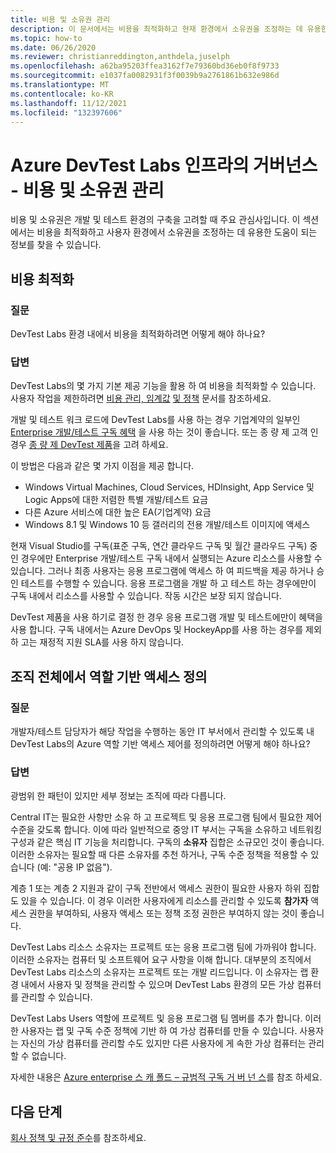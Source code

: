 ```yaml
---
title: 비용 및 소유권 관리
description: 이 문서에서는 비용을 최적화하고 현재 환경에서 소유권을 조정하는 데 유용한 정보를 제공합니다.
ms.topic: how-to
ms.date: 06/26/2020
ms.reviewer: christianreddington,anthdela,juselph
ms.openlocfilehash: a62ba95203ffea3162f7e79360bd36eb0f8f9733
ms.sourcegitcommit: e1037fa0082931f3f0039b9a2761861b632e986d
ms.translationtype: MT
ms.contentlocale: ko-KR
ms.lasthandoff: 11/12/2021
ms.locfileid: "132397606"
---
```

# <a name="governance-of-azure-devtest-labs-infrastructure---manage-cost-and-ownership"></a>Azure DevTest Labs 인프라의 거버넌스 - 비용 및 소유권 관리
비용 및 소유권은 개발 및 테스트 환경의 구축을 고려할 때 주요 관심사입니다. 이 섹션에서는 비용을 최적화하고 사용자 환경에서 소유권을 조정하는 데 유용한 도움이 되는 정보를 찾을 수 있습니다.

## <a name="optimize-for-cost"></a>비용 최적화

### <a name="question"></a>질문
DevTest Labs 환경 내에서 비용을 최적화하려면 어떻게 해야 하나요?

### <a name="answer"></a>답변
DevTest Labs의 몇 가지 기본 제공 기능을 활용 하 여 비용을 최적화할 수 있습니다. 사용자 작업을 제한하려면 [비용 관리, 임계값](devtest-lab-configure-cost-management.md) [ 및 정책](devtest-lab-set-lab-policy.md) 문서를 참조하세요. 

개발 및 테스트 워크 로드에 DevTest Labs를 사용 하는 경우 기업계약의 일부인 [Enterprise 개발/테스트 구독 혜택](https://azure.microsoft.com/offers/ms-azr-0148p/) 을 사용 하는 것이 좋습니다. 또는 종 량 제 고객 인 경우 [종 량 제 DevTest 제품](https://azure.microsoft.com/offers/ms-azr-0023p/)을 고려 하세요.

이 방법은 다음과 같은 몇 가지 이점을 제공 합니다.

- Windows Virtual Machines, Cloud Services, HDInsight, App Service 및 Logic Apps에 대한 저렴한 특별 개발/테스트 요금
- 다른 Azure 서비스에 대한 높은 EA(기업계약) 요금
- Windows 8.1 및 Windows 10 등 갤러리의 전용 개발/테스트 이미지에 액세스
 
현재 Visual Studio를 구독(표준 구독, 연간 클라우드 구독 및 월간 클라우드 구독) 중인 경우에만 Enterprise 개발/테스트 구독 내에서 실행되는 Azure 리소스를 사용할 수 있습니다. 그러나 최종 사용자는 응용 프로그램에 액세스 하 여 피드백을 제공 하거나 승인 테스트를 수행할 수 있습니다. 응용 프로그램을 개발 하 고 테스트 하는 경우에만이 구독 내에서 리소스를 사용할 수 있습니다. 작동 시간은 보장 되지 않습니다.

DevTest 제품을 사용 하기로 결정 한 경우 응용 프로그램 개발 및 테스트에만이 혜택을 사용 합니다. 구독 내에서는 Azure DevOps 및 HockeyApp를 사용 하는 경우를 제외 하 고는 재정적 지원 SLA를 사용 하지 않습니다.

## <a name="define-role-based-access-across-your-organization"></a>조직 전체에서 역할 기반 액세스 정의
### <a name="question"></a>질문
개발자/테스트 담당자가 해당 작업을 수행하는 동안 IT 부서에서 관리할 수 있도록 내 DevTest Labs의 Azure 역할 기반 액세스 제어를 정의하려면 어떻게 해야 하나요? 

### <a name="answer"></a>답변
광범위 한 패턴이 있지만 세부 정보는 조직에 따라 다릅니다.

Central IT는 필요한 사항만 소유 하 고 프로젝트 및 응용 프로그램 팀에서 필요한 제어 수준을 갖도록 합니다. 이에 따라 일반적으로 중앙 IT 부서는 구독을 소유하고 네트워킹 구성과 같은 핵심 IT 기능을 처리합니다. 구독의 **소유자** 집합은 소규모인 것이 좋습니다. 이러한 소유자는 필요할 때 다른 소유자를 추천 하거나, 구독 수준 정책을 적용할 수 있습니다 (예: "공용 IP 없음").

계층 1 또는 계층 2 지원과 같이 구독 전반에서 액세스 권한이 필요한 사용자 하위 집합도 있을 수 있습니다. 이 경우 이러한 사용자에게 리소스를 관리할 수 있도록 **참가자** 액세스 권한을 부여하되, 사용자 액세스 또는 정책 조정 권한은 부여하지 않는 것이 좋습니다.

DevTest Labs 리소스 소유자는 프로젝트 또는 응용 프로그램 팀에 가까워야 합니다. 이러한 소유자는 컴퓨터 및 소프트웨어 요구 사항을 이해 합니다. 대부분의 조직에서 DevTest Labs 리소스의 소유자는 프로젝트 또는 개발 리드입니다. 이 소유자는 랩 환경 내에서 사용자 및 정책을 관리할 수 있으며 DevTest Labs 환경의 모든 가상 컴퓨터를 관리할 수 있습니다.

DevTest Labs Users 역할에 프로젝트 및 응용 프로그램 팀 멤버를 추가 합니다. 이러한 사용자는 랩 및 구독 수준 정책에 기반 하 여 가상 컴퓨터를 만들 수 있습니다. 사용자는 자신의 가상 컴퓨터를 관리할 수도 있지만 다른 사용자에 게 속한 가상 컴퓨터는 관리할 수 없습니다.

자세한 내용은 [Azure enterprise 스 캐 폴드 – 규범적 구독 거 버 넌 스](/azure/architecture/cloud-adoption/appendix/azure-scaffold)를 참조 하세요.


## <a name="next-steps"></a>다음 단계
[회사 정책 및 규정 준수](devtest-lab-guidance-governance-policy-compliance.md)를 참조하세요.
